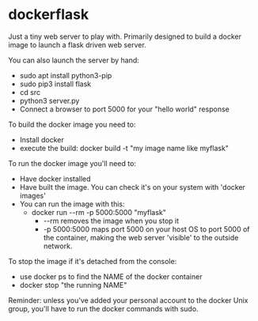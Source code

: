 # dockerflask

Just a tiny web server to play with. Primarily designed to build a docker image to launch a flask driven web server.

You can also launch the server by hand:
- sudo apt install python3-pip
- sudo pip3 install flask
- cd src
- python3 server.py
- Connect a browser to port 5000 for your "hello world" response

To build the docker image you need to:
- Install docker
- execute the build: docker build -t "my image name like myflask"

To run the docker image you'll need to:
- Have docker installed
- Have built the image. You can check it's on your system with 'docker images'
- You can run the image with this:
  - docker run --rm -p 5000:5000 "myflask"
    - --rm removes the image when you stop it
    - -p 5000:5000 maps port 5000 on your host OS to port 5000 of the container, making the web server 'visible' to the outside network.

To stop the image if it's detached from the console:
- use docker ps to find the NAME of the docker container
- docker stop "the running NAME"

Reminder: unless you've added your personal account to the docker Unix group, you'll have to run the docker commands with sudo.
